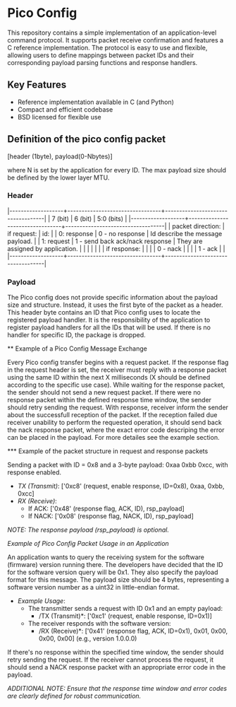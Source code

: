 # Pico Config

This repository contains a simple implementation of an
application-level command protocol. It supports packet receive
confirmation and features a C reference implementation. The protocol
is easy to use and flexible, allowing users to define mappings between
packet IDs and their corresponding payload parsing functions and
response handlers.


## Key Features
- Reference implementation available in C (and Python)
- Compact and efficient codebase
- BSD licensed for flexible use

## Definition of the pico config packet 

[header (1byte), payload(0-Nbytes)] 

where N is set by the application for every ID. The max payload size
should be defined by the lower layer MTU.

   
### Header
    
|-------------------+---------------------------------+-----------------------------------|
| 7 (bit)           | 6 (bit)                         | 5:0 (bits)                        |
|-------------------+---------------------------------+-----------------------------------|
| packet direction: | if request:                     | id:                               |
| 0: response       | 0 - no response                 | Id describe the message payload.  |
| 1: request        | 1 - send back ack/nack response | They are assigned by application. |
|                   |                                 |                                   |
|                   | if response:                    |                                   |
|                   | 0 - nack                        |                                   |
|                   | 1 - ack                         |                                   |
|-------------------+---------------------------------+-----------------------------------|


### Payload 

The Pico config does not provide specific information about the
payload size and structure. Instead, it uses the first byte of the
packet as a header. This header byte contains an ID that Pico config
uses to locate the registered payload handler. It is the
responsibility of the application to register payload handlers for all
the IDs that will be used. If there is no handler for specific ID, the
package is dropped.


** Example of a Pico Config Message Exchange

Every Pico config transfer begins with a request packet. If the
response flag in the request header is set, the receiver must reply
with a response packet using the same ID within the next X
milliseconds (X should be defined according to the specific use
case). While waiting for the response packet, the sender should not
send a new request packet. If there were no response packet within the
defined response time window, the sender should retry sending the
request.  With response, receiver inform the sender about the
successfull reception of the packet. If the reception failed due
receiver unability to perform the requested operation, it should send
back the nack response packet, where the exact error code descriping
the error can be placed in the payload. For more detailes see the
example section.

*** Example of the packet structure in request and response packets

Sending a packet with ID = 0x8 and a 3-byte payload: 0xaa 0xbb 0xcc,
with response enabled.

- *TX (Transmit)*: ['0xc8' (request, enable response, ID=0x8), 0xaa,
  0xbb, 0xcc]
- *RX (Receive)*:
  - If ACK: ['0x48' (response flag, ACK, ID), rsp_payload]
  - If NACK: ['0x08' (response flag, NACK, ID), rsp_payload]

_NOTE: The response payload (rsp_payload) is optional._

*Example of Pico Config Packet Usage in an Application*

An application wants to query the receiving system for the software
(firmware) version running there. The developers have decided that the
ID for the software version query will be 0x1. They also specify the
payload format for this message. The payload size should be 4 bytes,
representing a software version number as a uint32 in little-endian
format.

- *Example Usage*:
  - The transmitter sends a request with ID 0x1 and an empty payload:
    - /TX (Transmit)*: ['0xc1' (request, enable response, ID=0x1)] 
  - The receiver responds with the software version:
    - /RX (Receive)*: ['0x41' (response flag, ACK, ID=0x1), 0x01, 0x00, 0x00, 0x00] (e.g., version 1.0.0.0)

If there's no response within the specified time window, the sender
should retry sending the request. If the receiver cannot process the
request, it should send a NACK response packet with an appropriate
error code in the payload.

_ADDITIONAL NOTE: Ensure that the response time window and error codes are clearly defined for robust communication._
